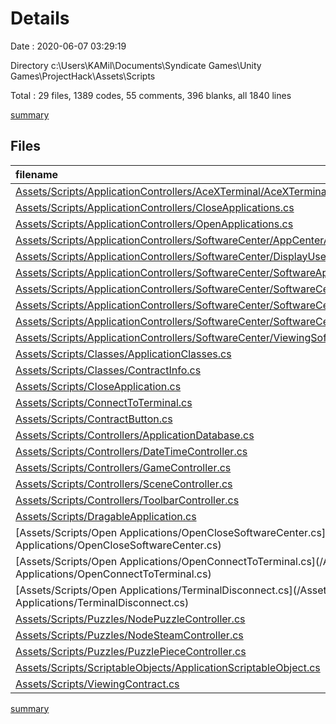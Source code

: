 # Details

Date : 2020-06-07 03:29:19

Directory c:\Users\KAMil\Documents\Syndicate Games\Unity Games\ProjectHack\Assets\Scripts

Total : 29 files,  1389 codes, 55 comments, 396 blanks, all 1840 lines

[summary](results.md)

## Files
| filename | language | code | comment | blank | total |
| :--- | :--- | ---: | ---: | ---: | ---: |
| [Assets/Scripts/ApplicationControllers/AceXTerminal/AceXTerminalController.cs](/Assets/Scripts/ApplicationControllers/AceXTerminal/AceXTerminalController.cs) | C# | 170 | 0 | 35 | 205 |
| [Assets/Scripts/ApplicationControllers/CloseApplications.cs](/Assets/Scripts/ApplicationControllers/CloseApplications.cs) | C# | 17 | 0 | 3 | 20 |
| [Assets/Scripts/ApplicationControllers/OpenApplications.cs](/Assets/Scripts/ApplicationControllers/OpenApplications.cs) | C# | 19 | 3 | 12 | 34 |
| [Assets/Scripts/ApplicationControllers/SoftwareCenter/AppCenterApp.cs](/Assets/Scripts/ApplicationControllers/SoftwareCenter/AppCenterApp.cs) | C# | 11 | 0 | 4 | 15 |
| [Assets/Scripts/ApplicationControllers/SoftwareCenter/DisplayUserDesktop.cs](/Assets/Scripts/ApplicationControllers/SoftwareCenter/DisplayUserDesktop.cs) | C# | 61 | 0 | 21 | 82 |
| [Assets/Scripts/ApplicationControllers/SoftwareCenter/SoftwareApplicationInstaller.cs](/Assets/Scripts/ApplicationControllers/SoftwareCenter/SoftwareApplicationInstaller.cs) | C# | 75 | 2 | 21 | 98 |
| [Assets/Scripts/ApplicationControllers/SoftwareCenter/SoftwareCenterActionController.cs](/Assets/Scripts/ApplicationControllers/SoftwareCenter/SoftwareCenterActionController.cs) | C# | 14 | 0 | 4 | 18 |
| [Assets/Scripts/ApplicationControllers/SoftwareCenter/SoftwareCenterAppControl.cs](/Assets/Scripts/ApplicationControllers/SoftwareCenter/SoftwareCenterAppControl.cs) | C# | 15 | 0 | 4 | 19 |
| [Assets/Scripts/ApplicationControllers/SoftwareCenter/SoftwareCenterMainController.cs](/Assets/Scripts/ApplicationControllers/SoftwareCenter/SoftwareCenterMainController.cs) | C# | 138 | 3 | 34 | 175 |
| [Assets/Scripts/ApplicationControllers/SoftwareCenter/ViewingSoftwareApp.cs](/Assets/Scripts/ApplicationControllers/SoftwareCenter/ViewingSoftwareApp.cs) | C# | 43 | 0 | 11 | 54 |
| [Assets/Scripts/Classes/ApplicationClasses.cs](/Assets/Scripts/Classes/ApplicationClasses.cs) | C# | 12 | 2 | 5 | 19 |
| [Assets/Scripts/Classes/ContractInfo.cs](/Assets/Scripts/Classes/ContractInfo.cs) | C# | 17 | 5 | 9 | 31 |
| [Assets/Scripts/CloseApplication.cs](/Assets/Scripts/CloseApplication.cs) | C# | 12 | 2 | 5 | 19 |
| [Assets/Scripts/ConnectToTerminal.cs](/Assets/Scripts/ConnectToTerminal.cs) | C# | 27 | 11 | 9 | 47 |
| [Assets/Scripts/ContractButton.cs](/Assets/Scripts/ContractButton.cs) | C# | 12 | 0 | 4 | 16 |
| [Assets/Scripts/Controllers/ApplicationDatabase.cs](/Assets/Scripts/Controllers/ApplicationDatabase.cs) | C# | 21 | 0 | 6 | 27 |
| [Assets/Scripts/Controllers/DateTimeController.cs](/Assets/Scripts/Controllers/DateTimeController.cs) | C# | 88 | 1 | 20 | 109 |
| [Assets/Scripts/Controllers/GameController.cs](/Assets/Scripts/Controllers/GameController.cs) | C# | 81 | 4 | 34 | 119 |
| [Assets/Scripts/Controllers/SceneController.cs](/Assets/Scripts/Controllers/SceneController.cs) | C# | 110 | 6 | 44 | 160 |
| [Assets/Scripts/Controllers/ToolbarController.cs](/Assets/Scripts/Controllers/ToolbarController.cs) | C# | 67 | 10 | 26 | 103 |
| [Assets/Scripts/DragableApplication.cs](/Assets/Scripts/DragableApplication.cs) | C# | 13 | 0 | 5 | 18 |
| [Assets/Scripts/Open Applications/OpenCloseSoftwareCenter.cs](/Assets/Scripts/Open Applications/OpenCloseSoftwareCenter.cs) | C# | 12 | 2 | 5 | 19 |
| [Assets/Scripts/Open Applications/OpenConnectToTerminal.cs](/Assets/Scripts/Open Applications/OpenConnectToTerminal.cs) | C# | 7 | 0 | 2 | 9 |
| [Assets/Scripts/Open Applications/TerminalDisconnect.cs](/Assets/Scripts/Open Applications/TerminalDisconnect.cs) | C# | 9 | 0 | 2 | 11 |
| [Assets/Scripts/Puzzles/NodePuzzleController.cs](/Assets/Scripts/Puzzles/NodePuzzleController.cs) | C# | 40 | 0 | 16 | 56 |
| [Assets/Scripts/Puzzles/NodeSteamController.cs](/Assets/Scripts/Puzzles/NodeSteamController.cs) | C# | 33 | 0 | 4 | 37 |
| [Assets/Scripts/Puzzles/PuzzlePieceController.cs](/Assets/Scripts/Puzzles/PuzzlePieceController.cs) | C# | 209 | 4 | 38 | 251 |
| [Assets/Scripts/ScriptableObjects/ApplicationScriptableObject.cs](/Assets/Scripts/ScriptableObjects/ApplicationScriptableObject.cs) | C# | 20 | 0 | 5 | 25 |
| [Assets/Scripts/ViewingContract.cs](/Assets/Scripts/ViewingContract.cs) | C# | 36 | 0 | 8 | 44 |

[summary](results.md)